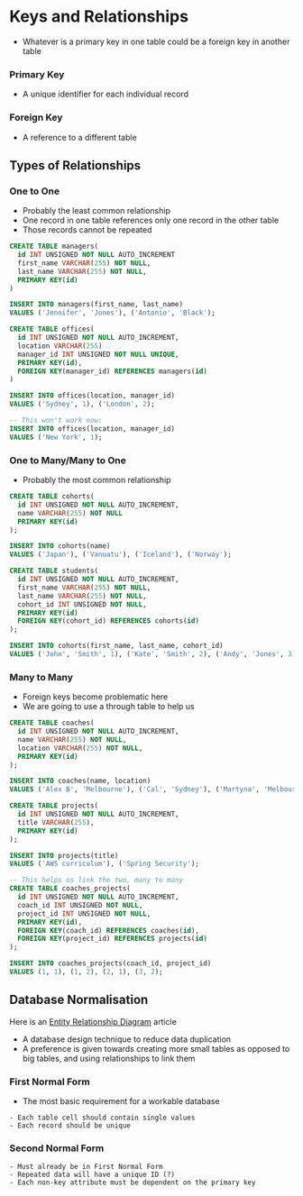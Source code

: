 # Keys and Relationships

- Whatever is a primary key in one table could be a foreign key in another table

### Primary Key

- A unique identifier for each individual record

### Foreign Key

- A reference to a different table

## Types of Relationships

### One to One

- Probably the least common relationship
- One record in one table references only one record in the other table
- Those records cannot be repeated

```SQL
CREATE TABLE managers(
  id INT UNSIGNED NOT NULL AUTO_INCREMENT
  first_name VARCHAR(255) NOT NULL,
  last_name VARCHAR(255) NOT NULL,
  PRIMARY KEY(id)
)

INSERT INTO managers(first_name, last_name)
VALUES ('Jennifer', 'Jones'), ('Antonio', 'Black');
```

```SQL
CREATE TABLE offices(
  id INT UNSIGNED NOT NULL AUTO_INCREMENT,
  location VARCHAR(255)
  manager_id INT UNSIGNED NOT NULL UNIQUE,
  PRIMARY KEY(id),
  FOREIGN KEY(manager_id) REFERENCES managers(id)
)

INSERT INTO offices(location, manager_id)
VALUES ('Sydney', 1), ('London', 2);

-- This won't work now:
INSERT INTO offices(location, manager_id)
VALUES ('New York', 1);
```

### One to Many/Many to One

- Probably the most common relationship

```SQL
CREATE TABLE cohorts(
  id INT UNSIGNED NOT NULL AUTO_INCREMENT,
  name VARCHAR(255) NOT NULL
  PRIMARY KEY(id)
);

INSERT INTO cohorts(name)
VALUES ('Japan'), ('Vanuatu'), ('Iceland'), ('Norway');
```

```SQL
CREATE TABLE students(
  id INT UNSIGNED NOT NULL AUTO_INCREMENT,
  first_name VARCHAR(255) NOT NULL,
  last_name VARCHAR(255) NOT NULL,
  cohort_id INT UNSIGNED NOT NULL,
  PRIMARY KEY(id)
  FOREIGN KEY(cohort_id) REFERENCES cohorts(id)
);

INSERT INTO cohorts(first_name, last_name, cohort_id)
VALUES ('John', 'Smith', 1), ('Kate', 'Smith', 2), ('Andy', 'Jones', 3), ('Jane', 'Black', 2);
```

### Many to Many

- Foreign keys become problematic here
- We are going to use a through table to help us

```SQL
CREATE TABLE coaches(
  id INT UNSIGNED NOT NULL AUTO_INCREMENT,
  name VARCHAR(255) NOT NULL,
  location VARCHAR(255) NOT NULL,
  PRIMARY KEY(id)
);

INSERT INTO coaches(name, location)
VALUES ('Alex B', 'Melbourne'), ('Cal', 'Sydney'), ('Martyna', 'Melbourne');
```

```SQL
CREATE TABLE projects(
  id INT UNSIGNED NOT NULL AUTO_INCREMENT,
  title VARCHAR(255),
  PRIMARY KEY(id)
);

INSERT INTO projects(title)
VALUES ('AWS curriculum'), ('Spring Security');
```

```SQL
-- This helps us link the two, many to many
CREATE TABLE coaches_projects(
  id INT UNSIGNED NOT NULL AUTO_INCREMENT,
  coach_id INT UNSIGNED NOT NULL,
  project_id INT UNSIGNED NOT NULL,
  PRIMARY KEY(id),
  FOREIGN KEY(coach_id) REFERENCES coaches(id),
  FOREIGN KEY(project_id) REFERENCES projects(id)
);

INSERT INTO coaches_projects(coach_id, project_id)
VALUES (1, 1), (1, 2), (2, 1), (3, 2);
```

## Database Normalisation

Here is an <a href="https://www.lucidchart.com/pages/er-diagrams">Entity Relationship Diagram</a> article

- A database design technique to reduce data duplication
- A preference is given towards creating more small tables as opposed to big tables, and using relationships to link them

### First Normal Form

- The most basic requirement for a workable database

```
- Each table cell should contain single values
- Each record should be unique
```

### Second Normal Form

```
- Must already be in First Normal Form
- Repeated data will have a unique ID (?)
- Each non-key attribute must be dependent on the primary key
```
